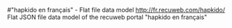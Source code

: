 #"hapkido en français" - Flat file data model
http://fr.recuweb.com/hapkido/
Flat JSON file data model of the recuweb portal "hapkido en français"
